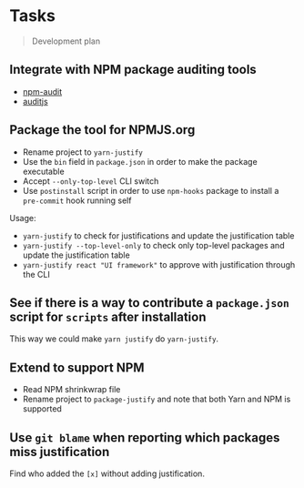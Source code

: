 # Tasks

> Development plan

## Integrate with NPM package auditing tools

- [npm-audit](https://www.npmjs.com/package/npm-audit)
- [auditjs](https://www.npmjs.com/package/auditjs)

## Package the tool for NPMJS.org

- Rename project to `yarn-justify`
- Use the `bin` field in `package.json` in order to make the package executable
- Accept `--only-top-level` CLI switch
- Use `postinstall` script in order to use `npm-hooks` package to install a `pre-commit` hook running self

Usage:

- `yarn-justify` to check for justifications and update the justification table
- `yarn-justify --top-level-only` to check only top-level packages and update the justification table
- `yarn-justify react "UI framework"` to approve with justification through the CLI

## See if there is a way to contribute a `package.json` script for `scripts` after installation

This way we could make `yarn justify` do `yarn-justify`.

## Extend to support NPM

- Read NPM shrinkwrap file
- Rename project to `package-justify` and note that both Yarn and NPM is supported

## Use `git blame` when reporting which packages miss justification

Find who added the `[x]` without adding justification.
